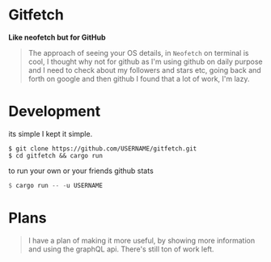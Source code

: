 # Gitfetch
**Like neofetch but for GitHub**
> The approach of seeing your OS details, in `Neofetch` on terminal is cool, I thought why not for github as I'm using github on daily purpose and I need to check about my followers and stars etc, going back and forth on google and then github I found that a lot of work, I'm lazy.

# 



# Development

its simple I kept it simple.

```git
$ git clone https://github.com/USERNAME/gitfetch.git
$ cd gitfetch && cargo run
```
to run your own or your friends github stats

```rust
$ cargo run -- -u USERNAME
```

# Plans
> I have a plan of making it more useful, by showing more information and using the graphQL api. There's still ton of work left.
 